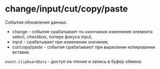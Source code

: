 # change/input/cut/copy/paste
События обновления данных.

- change         - событие срабатывает по окончании изменения элемента select, checkbox, потере фокуса input,
- input          - срабатывает при изменении значения,
- cut/copy/paste - события срабатывают при вырезании копировании вставке.

`event.clipboardData` - доступ на чтение и запись в буфер обмена
